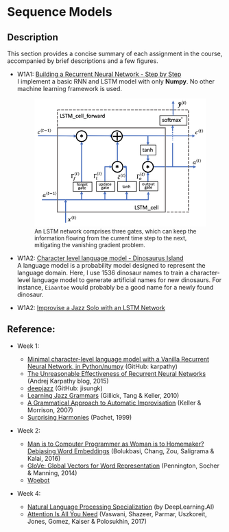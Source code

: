 # Sequence Models



## Description

This section provides a concise summary of each assignment in the course, accompanied by brief descriptions and a few figures.

- W1A1: [Building a Recurrent Neural Network - Step by Step](https://htmlpreview.github.io/)  
  I implement a basic RNN and LSTM model with only **Numpy**. No other machine learning framework is used.
  
  <figure float="left">
  <img src="./W1A1-Building_a_Recurrent_Neural_Network_Step_by_Step/images/LSTM_figure4_v3a.png" height="300"/>
  <figcaption style="font-size: small;">An LSTM network comprises three gates, which can keep the information flowing from the current time step to the next, mitigating the vanishing gradient problem.</figcaption>
  </figure>

- W1A2: [Character level language model - Dinosaurus Island](https://htmlpreview.github.io/)  
  A language model is a probability model designed to represent the language domain. Here, I use 1536 dinosaur names to train a character-level language model to generate artificial names for new dinosaurs. For instance, `Eiaantoe` would probably be a good name for a newly found dinosaur.

- W1A2: [Improvise a Jazz Solo with an LSTM Network](https://htmlpreview.github.io/)  


## Reference:

- Week 1:
  - [Minimal character-level language model with a Vanilla Recurrent Neural Network, in Python/numpy](https://gist.github.com/karpathy/d4dee566867f8291f086) (GitHub: karpathy)
  - [The Unreasonable Effectiveness of Recurrent Neural Networks](http://karpathy.github.io/2015/05/21/rnn-effectiveness/) (Andrej Karpathy blog, 2015)
  - [deepjazz](https://github.com/jisungk/deepjazz) (GitHub: jisungk)
  - [Learning Jazz Grammars](http://ai.stanford.edu/~kdtang/papers/smc09-jazzgrammar.pdf) (Gillick, Tang & Keller, 2010)
  - [A Grammatical Approach to Automatic Improvisation](http://smc07.uoa.gr/SMC07%20Proceedings/SMC07%20Paper%2055.pdf) (Keller & Morrison, 2007)
  - [Surprising Harmonies](http://citeseerx.ist.psu.edu/viewdoc/download?doi=10.1.1.5.7473&rep=rep1&type=pdf) (Pachet, 1999)

- Week 2:
  - [Man is to Computer Programmer as Woman is to Homemaker? Debiasing Word Embeddings](https://papers.nips.cc/paper/2016/file/a486cd07e4ac3d270571622f4f316ec5-Paper.pdf) (Bolukbasi, Chang, Zou, Saligrama & Kalai, 2016)
  - [GloVe: Global Vectors for Word Representation](https://nlp.stanford.edu/projects/glove/) (Pennington, Socher & Manning, 2014)
  - [Woebot](https://woebothealth.com/)

- Week 4:
  - [Natural Language Processing Specialization](https://www.coursera.org/specializations/natural-language-processing?) (by DeepLearning.AI)
  - [Attention Is All You Need](https://arxiv.org/abs/1706.03762) (Vaswani, Shazeer, Parmar, Uszkoreit, Jones, Gomez, Kaiser & Polosukhin, 2017)
